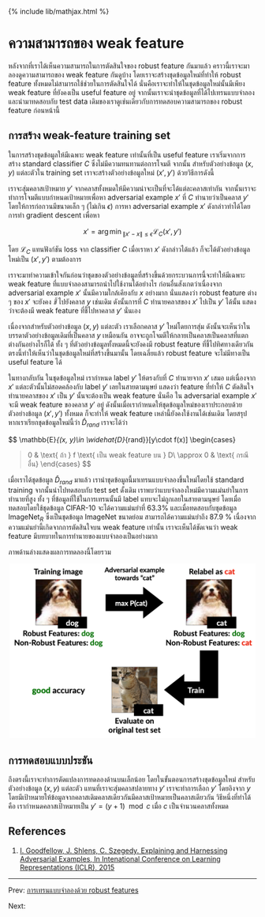 {% include lib/mathjax.html %}
# ความสามารถของ weak feature

หลังจากที่เราได้เห็นความสามารถในการตัดสินใจของ robust feature กันมาแล้ว
คราวนี้เราจะมาลองดูความสามารถของ weak feature กันดูบ้าง โดยเราจะสร้างชุดข้อมูลใหม่ที่ทำให้
robust feature ทั้งหมดไม่สามารถใช้ช่วยในการตัดสินใจได้ นั่นคือเราจะทำให้ในชุดข้อมูลใหม่นั้นมีเพียง
weak feature ที่ยังคงเป็น useful feature อยู่ จากนั้นเราจะนำชุดข้อมูลที่ได้ไปเทรนแบบจำลองและนำมาทดสอบกับ
test data เดิมของเราดูเช่นเดียวกับการทดสอบความสามารถของ robust feature ก่อนหน้านี้

## การสร้าง weak-feature training set

ในการสร้างชุดข้อมูลให้มีเฉพาะ weak feature เท่านั้นที่เป็น useful feature เราเริ่มจากการสร้าง
standard classifier $C$ ซึ่งไม่มีความทนทานต่อการโจมตี จากนั้น สำหรับตัวอย่างข้อมูล $(x,y)$ แต่ละตัวใน
training set เราจะสร้างตัวอย่างข้อมูลใหม่ $(x',y')$ ด้วยวิธีการดังนี้

เราจะสุ่มคลาสเป้าหมาย $y'$ จากคลาสทั้งหมดให้มีความน่าจะเป็นที่จะได้แต่ละคลาสเท่ากัน
จากนั้นเราจะทำการโจมตีแบบกำหนดเป้าหมายเพื่อหา adversarial example $x'$ ที่ $C$ ทำนายว่าเป็นคลาส $y'$
โดยให้การก่อกวนมีขนาดเล็ก ๆ (ไม่เกิน $\epsilon$) การหา adversarial example $x'$ ดังกล่าวทำได้โดยการทำ
gradient descent เพื่อหา

$$
x' = {\arg\min}_{\|x'-x\|\leq\epsilon}\mathcal{L}_C(x', y')
$$

โดย $\mathcal{L}_C$ แทนฟังก์ชัน loss จาก classifier $C$ เมื่อเราหา $x'$ ดังกล่าวได้แล้ว
ก็จะได้ตัวอย่างข้อมูลใหม่เป็น $(x', y')$ ตามต้องการ

เราจะมาทำความเข้าใจกันก่อนว่าชุดของตัวอย่างข้อมูลที่สร้างขึ้นด้วยกระบวนการนี้จะทำให้มีเฉพาะ weak feature
ที่แบบจำลองสามารถนำไปใช้งานได้อย่างไร ก่อนอื่นสังเกตว่าเนื่องจาก adversarial example $x'$ นั้นมีความใกล้เคียงกับ $x$ อย่างมาก นั่นแสดงว่า robust feature ต่าง ๆ ของ $x'$ จะยังคง _ชี้_
ไปยังคลาส $y$ เช่นเดิม ดังนั้นการที่ $C$ ทำนายคลาสของ $x'$ ไปเป็น $y'$ ได้นั้น แสดงว่าจะต้องมี
weak feature ที่ชี้ไปหาคลาส $y'$ นั่นเอง

เนื่องจากสำหรับตัวอย่างข้อมูล $(x,y)$ แต่ละตัว เราเลือกคลาส $y'$ ใหม่โดยการสุ่ม
ดังนั้นจะเห็นว่าในบรรดาตัวอย่างข้อมูลเดิมที่เป็นคลาส $y$ เหมือนกัน อาจจะถูกโจมตีให้กลายเป็นคลาสเป็นคลาสที่แตกต่างกันอย่างไรก็ได้ ทั้ง ๆ ที่ตัวอย่างข้อมูลทั้งหมดนี้จะยังคงมี robust feature ที่ชี้ไปทิศทางเดียวกัน ตรงนี้ทำให้เห็นว่าในชุดข้อมูลใหม่ที่สร้างขึ้นมานั้น โดยเฉลี่ยแล้ว robust feature จะไม่มีทางเป็น useful feature ได้

ในทางกลับกัน ในชุดข้อมูลใหม่ เรากำหนด label $y'$ ให้ตรงกับที่ $C$ ทำนายจาก $x'$ เสมอ
แต่เนื่องจาก $x'$ แต่ละตัวนั้นไม่สอดคล้องกับ label $y'$ เลยในสายตามนุษย์ แสดงว่า feature ที่ทำให้
$C$ ตัดสินใจทำนายคลาสของ $x'$ เป็น $y'$ นั้นจะต้องเป็น weak feature นั่นคือ ใน
adversarial example $x'$ จะมี weak feature ของคลาส $y'$ อยู่ ดังนั้นเมื่อเรากำหนดให้ชุดข้อมูลใหม่ของเราประกอบด้วยตัวอย่างข้อมูล
$(x', y')$ ทั้งหมด ก็จะทำให้ weak feature เหล่านี้ยังคงใช้งานได้เช่นเดิม
โดยสรุป หากเราเรียกชุดข้อมูลใหม่นี้ว่า $\widehat{D}_{rand}$ เราจะได้ว่า

$$
\mathbb{E}_{(x, y)\in \widehat{D}_{rand}}[y\cdot f(x)]
\begin{cases}
> 0 & \text{ ถ้า } f \text{ เป็น weak feature บน } D\\
\approx 0 & \text{ กรณีอื่น}
\end{cases}
$$

เมื่อเราได้ชุดข้อมูล $\widehat{D}_{rand}$ มาแล้ว เรานำชุดข้อมูลนี้มาเทรนแบบจำลองขึ้นใหม่โดยใช้
standard training จากนั้นนำไปทดสอบกับ test set ดั้งเดิม เราพบว่าแบบจำลองใหม่มีความแม่นยำในการทำนายที่สูง
ทั้ง ๆ ที่ข้อมูลที่ใช้ในการเทรนนั้นมี label แทบจะไม่ถูกเลยในสายตามนุษย์ โดยเมื่อทดสอบโดยใช้ชุดข้อมูล CIFAR-10
จะได้ความแม่นยำที่ 63.3% และเมื่อทดสอบกับชุดข้อมูล $\text{ImageNet}_R$ ซึ่งเป็นชุดข้อมูล $\text{ImageNet}$
ขนาดย่อม สามารถได้ความแม่นยำถึง 87.9 % เนื่องจากความแม่นยำนี้เกิดจากการตัดสินใจบน weak feature เท่านั้น
เราจะเห็นได้ชัดเจนว่า weak feature มีบทบาทในการทำนายของแบบจำลองเป็นอย่างมาก

ภาพด้านล่างแสดงผลการทดลองนี้โดยรวม

<p align="center">
<img width="500" src="https://raw.githubusercontent.com/vacharapat/Adversarial-Machine-Learning/master/images/Drand.png">
</p>

## การทดสอบแบบประชัน
ถึงตรงนี้เราจะทำการดัดแปลงการทดลองด้านบนเล็กน้อย โดยในขั้นตอนการสร้างชุดข้อมูลใหม่ สำหรับตัวอย่างข้อมูล
$(x, y)$ แต่ละตัว แทนที่เราจะสุ่มคลาสปลายทาง $y'$ เราจะทำการเลือก $y'$ โดยอิงจาก $y$ โดยมีเป้าหมายให้ข้อมูลจากคลาสเดิมคลาสเดียวกันมีคลาสเป้าหมายเป็นคลาสเดียวกัน วิธีหนึ่งที่ทำได้คือ
เรากำหนดคลาสเป้าหมายเป็น $y' = (y + 1) \mod c$ เมื่อ $c$ เป็นจำนวนคลาสทั้งหมด

## References

1. [I. Goodfellow, J. Shlens, C. Szegedy. Explaining and Harnessing Adversarial Examples,
In Intenational Conference on Learning Representations (ICLR), 2015](https://arxiv.org/abs/1412.6572)

---
Prev: [การเทรนแบบจำลองด้วย robust features](https://vacharapat.github.io/Adversarial-Machine-Learning/docs/feat4)

Next:
